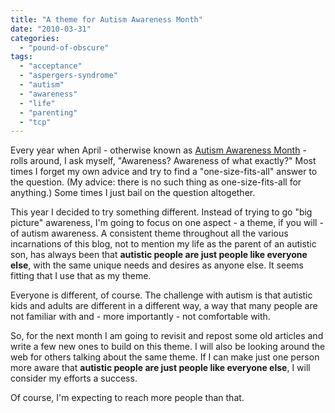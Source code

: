 ```yaml
---
title: "A theme for Autism Awareness Month"
date: "2010-03-31"
categories: 
  - "pound-of-obscure"
tags: 
  - "acceptance"
  - "aspergers-syndrome"
  - "autism"
  - "awareness"
  - "life"
  - "parenting"
  - "tcp"
---
```


Every year when April - otherwise known as [Autism Awareness Month](http://www.google.com/search?hl=en&q=autism+awareness+month+2010) - rolls around, I ask myself, "Awareness? Awareness of what exactly?" Most times I forget my own advice and try to find a "one-size-fits-all" answer to the question. (My advice: there is no such thing as one-size-fits-all for anything.) Some times I just bail on the question altogether.

This year I decided to try something different. Instead of trying to go "big picture" awareness, I'm going to focus on one aspect - a theme, if you will - of autism awareness. A consistent theme throughout all the various incarnations of this blog, not to mention my life as the parent of an autistic son, has always been that **autistic people are just people like everyone else**, with the same unique needs and desires as anyone else. It seems fitting that I use that as my theme.

Everyone is different, of course. The challenge with autism is that autistic kids and adults are different in a different way, a way that many people are not familiar with and - more importantly - not comfortable with.

So, for the next month I am going to revisit and repost some old articles and write a few new ones to build on this theme. I will also be looking around the web for others talking about the same theme. If I can make just one person more aware that **autistic people are just people like everyone else**, I will consider my efforts a success.

Of course, I'm expecting to reach more people than that.
